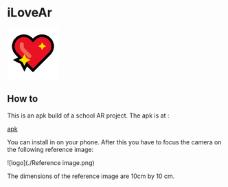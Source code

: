 # iLoveAr  
  
![logo](logo.png)  
  
## How to 
This is an apk build of a school AR project. The apk is at :  
 
[apk](./iLoveAr.apk)  
  
You can install in on your phone. After this you have to focus the camera on the following reference image:   
   
![logo](./Reference image.png)  
  
The dimensions of the reference image are 10cm by 10 cm.  
